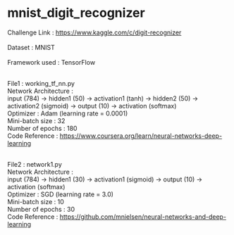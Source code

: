 # mnist_digit_recognizer
Challenge Link  : https://www.kaggle.com/c/digit-recognizer <br><br>
Dataset         : MNIST <br><br>
Framework used  : TensorFlow <br><br>

File1 : working_tf_nn.py <br>
Network Architecture : <br>
input (784) -> hidden1 (50) -> activation1 (tanh) -> hidden2 (50) -> activation2 (sigmoid) -> output (10) -> activation (softmax) <br>
Optimizer : Adam (learning rate = 0.0001) <br>
Mini-batch size : 32 <br>
Number of epochs : 180 <br>
Code Reference : https://www.coursera.org/learn/neural-networks-deep-learning
<br><br>

File2 : network1.py <br>
Network Architecture : <br>
input (784) -> hidden1 (30) -> activation1 (sigmoid) -> output (10) -> activation (softmax) <br>
Optimizer : SGD (learning rate = 3.0) <br>
Mini-batch size : 10 <br>
Number of epochs : 30 <br>
Code Reference : https://github.com/mnielsen/neural-networks-and-deep-learning
